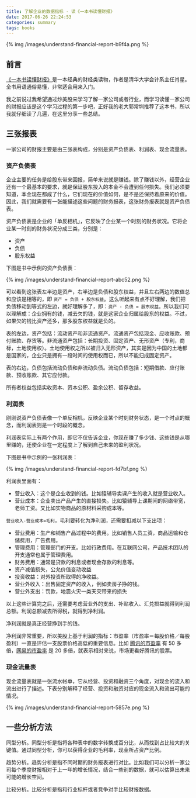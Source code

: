 ```yaml
---
title: 了解企业的数据指标 - 读《一本书读懂财报》
date: 2017-06-26 22:24:53
categories: summary
tags: books
---
```


{% img /images/understand-financial-report-b9f4a.png %}

## 前言

[《一本书读懂财报》](https://item.jd.com/11494741.html)是一本经典的财经类读物，作者是清华大学会计系主任肖星。全书用语通俗易懂，非常适合用来入门。

我之前说过我希望通过炒美股来学习了解一家公司或者行业，而学习读懂一家公司的财报应该是这个学习过程的第一步吧，正好我的老大郭常圳推荐了这本书，所以我就仔细读了几遍，在这里分享一些总结。

## 三张报表

一家公司的财报主要是由三张表构成，分别是资产负债表、利润表、现金流量表。

### 资产负债表

企业主要的任务是给股东带来回报，简单来说就是赚钱。除了赚钱以外，经营企业还有一个最基本的要求，就是保证股东投入的本金不会遭到任何损失。我们必须要知道，本金现在都成了什么，它们现在的价值如何，是不是还保持着原来的价值。因此，我们就需要有一张能描述这些问题的财务报表，这张财务报表就是资产负债表。

资产负债表是企业的「单反相机」，它反映了企业某一个时刻的财务状况。它将企业某一时刻的财务状况分成三类，分别是：
 - 资产
 - 负债
 - 股东权益

下图是书中示例的资产负债表：

{% img /images/understand-financial-report-abc52.png %}

可以看到这张表左半边是资产，右半边是负债和股东权益，并且左右两边的数值总和应该是相等的，即 `资产 = 负债 + 股东权益`。这么听起来有点不好理解，我们把负债移动到等式的左边，就好理解多了，即：`资产 - 负债 = 股东权益`。所以我们可以理解成：企业拥有的钱，减去欠的钱，就是这家企业归属给股东的权益。不过，如果欠的钱比资产还多，那多股东权益就是负的。

表的左边，资产包括：流动资产和非流通资产。流通资产包括现金、应收账款、预付账款、存货等。非流通资产包括：长期投资、固定资产、无形资产（专利，商标，土地使用权）。土地使用权之所以被归入无形资产，其实是因为中国的土地都是国家的，企业只是拥有一段时间的使用权而已，所以不能归成固定资产。

表的右边，负债包括流动负债和非流动负债。流动负债包括：短期借款、应付账款、预收账款、其它应付款。

所有者权益包括实收资本、资本公积、盈余公积、留存收益。

### 利润表

刚刚说资产负债表像一个单反相机，反映企业某个时刻财务状态，是一个时点的概念，而利润表则是一个时段的概念。

利润表实际上有两个作用，即它不仅告诉企业，你现在赚了多少钱、这些钱是从哪里赚的，还使企业在一定程度上了解到自己未来的盈利状况。

下图是书中示例的一张利润表：

{% img /images/understand-financial-report-fd7bf.png %}

利润表里面有：
 - 营业收入：这个是企业收到的钱。比如猿辅导卖课产生的收入就是营业收入。
 - 营业成本：企业卖出产品产生的直接损失。比如猿辅导上课期间的网络带宽，老师工资。又比如实物商品的原材料采购成本等。

`营业收入-营业成本=毛利`，毛利要转化为净利润，还需要扣减以下支出项：
 - 营业费用：生产和销售产品过程中的费用。比如销售人员工资，商品运输和仓储费用，广告费用。
 - 管理费用：管理部门的开支。比如行政费用。在互联网公司，产品技术团队的开支通常也属于管理费用。
 - 财务费用：通常是贷款的利息或者现金存款的利息等。
 - 资产减值损失，公允价值变动收益
 - 投资收益：对外投资所取得的净收益。
 - 营业外收入：出售固定资产的收入，例如卖房子挣的钱。
 - 营业外支出：罚款，地震火灾一类天灾带来的损失

以上这些计算完之后，还需要考虑营业外的支出、补贴收入、汇兑损益就得到利润总额。利润总额减去所得税，就得到净利润。

净利润就是真正经营挣到手的钱。

净利润非常重要，所以美股上基于利润的指标：市盈率（市盈率＝每股价格／每股盈利）一直是评估一支股票价格高低的重要信息。比如 [腾讯的市盈率](https://xueqiu.com/S/00700) 有 50 多倍，[网易的市盈率](https://xueqiu.com/S/NTES) 是 20 多倍，就表示相对来说，市场更看好腾讯的股票。

### 现金流量表

现金流量表就是一张流水帐单，它从经营、投资和融资三个角度，对现金的流入和流出进行了描述。下表分别解释了经营、投资和融资对应的现金流入和流出可能的情况。

{% img /images/understand-financial-report-5857e.png %}

## 一些分析方法

同型分析。同型分析是指将各种表中的数字转换成百分比，从而找到占比较大的关键值。通过同型分析，你可以获得企业的毛利率，现金所占资产比例。

趋势分析。趋势分析是指不同时期的财务报表进行对比。比如我们可以分析一家公司每个季度财报相对于上一年的增长情况，结合一些别的数据，就可以估算出未来可能的增长空间。

比较分析。比较分析是指和行业标杆或者竞争对手比较财报数据。
